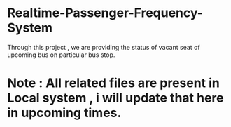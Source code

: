 # Realtime-Passenger-Frequency-System
Through this project , we are providing the status of vacant seat of upcoming bus on particular bus stop.

# Note : All related files are present in Local system , i will update that here in upcoming times.
